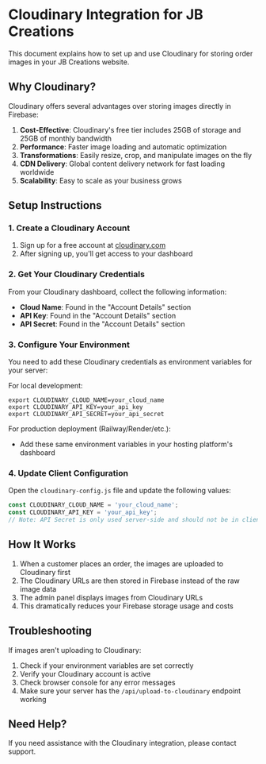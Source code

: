 # Cloudinary Integration for JB Creations

This document explains how to set up and use Cloudinary for storing order images in your JB Creations website.

## Why Cloudinary?

Cloudinary offers several advantages over storing images directly in Firebase:

1. **Cost-Effective**: Cloudinary's free tier includes 25GB of storage and 25GB of monthly bandwidth
2. **Performance**: Faster image loading and automatic optimization
3. **Transformations**: Easily resize, crop, and manipulate images on the fly
4. **CDN Delivery**: Global content delivery network for fast loading worldwide
5. **Scalability**: Easy to scale as your business grows

## Setup Instructions

### 1. Create a Cloudinary Account

1. Sign up for a free account at [cloudinary.com](https://cloudinary.com/users/register/free)
2. After signing up, you'll get access to your dashboard

### 2. Get Your Cloudinary Credentials

From your Cloudinary dashboard, collect the following information:
- **Cloud Name**: Found in the "Account Details" section
- **API Key**: Found in the "Account Details" section
- **API Secret**: Found in the "Account Details" section

### 3. Configure Your Environment

You need to add these Cloudinary credentials as environment variables for your server:

For local development:
```
export CLOUDINARY_CLOUD_NAME=your_cloud_name
export CLOUDINARY_API_KEY=your_api_key
export CLOUDINARY_API_SECRET=your_api_secret
```

For production deployment (Railway/Render/etc.):
- Add these same environment variables in your hosting platform's dashboard

### 4. Update Client Configuration

Open the `cloudinary-config.js` file and update the following values:
```javascript
const CLOUDINARY_CLOUD_NAME = 'your_cloud_name';
const CLOUDINARY_API_KEY = 'your_api_key';
// Note: API Secret is only used server-side and should not be in client code
```

## How It Works

1. When a customer places an order, the images are uploaded to Cloudinary first
2. The Cloudinary URLs are then stored in Firebase instead of the raw image data
3. The admin panel displays images from Cloudinary URLs
4. This dramatically reduces your Firebase storage usage and costs

## Troubleshooting

If images aren't uploading to Cloudinary:

1. Check if your environment variables are set correctly
2. Verify your Cloudinary account is active
3. Check browser console for any error messages
4. Make sure your server has the `/api/upload-to-cloudinary` endpoint working

## Need Help?

If you need assistance with the Cloudinary integration, please contact support.